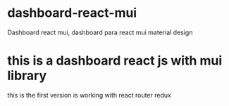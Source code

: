 # dashboard-react-mui
Dashboard react mui, dashboard para react mui material design


# this is a dashboard react js with mui library
this is the first version is working with react router redux 
